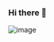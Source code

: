 ### Hi there 👋

![image](https://github.com/user-attachments/assets/c2d6a33c-3333-4f65-85ea-d4fa9eb34344)

<!--
**iamhv6/iamhv6** is a ✨ _special_ ✨ repository because its `README.md` (this file) appears on your GitHub profile.

Here are some ideas to get you started:

- 🔭 I’m currently working on ...
- 🌱 I’m currently learning ...
- 👯 I’m looking to collaborate on ...
- 🤔 I’m looking for help with ...
- 💬 Ask me about ...
- 📫 How to reach me: ...
- 😄 Pronouns: ...
- ⚡ Fun fact: ...
-->
